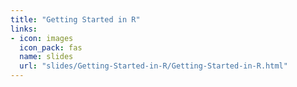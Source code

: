 ```yaml
---
title: "Getting Started in R"
links:
- icon: images
  icon_pack: fas
  name: slides
  url: "slides/Getting-Started-in-R/Getting-Started-in-R.html"
---
```





